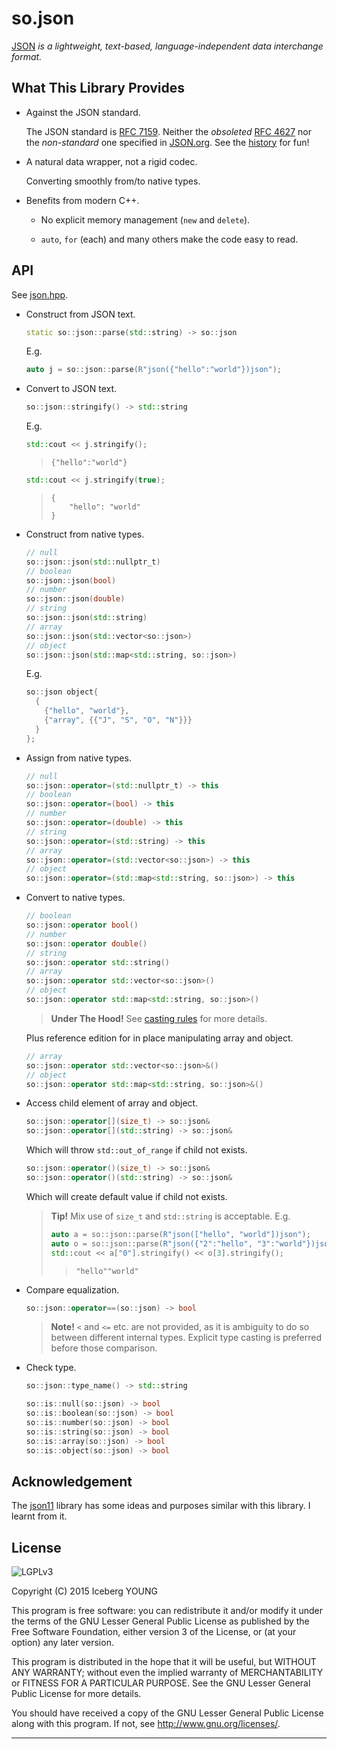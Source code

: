 so.json
=======

[JSON] *is a lightweight, text-based, language-independent data interchange format.*


What This Library Provides
--------------------------

- Against the JSON standard.

  The JSON standard is [RFC 7159]. Neither the *obsoleted* [RFC 4627]
  nor the *non-standard* one specified in [JSON.org].
  See the [history] for fun!

- A natural data wrapper, not a rigid codec.

  Converting smoothly from/to native types.

- Benefits from modern C++.

  - No explicit memory management (`new` and `delete`).

  - `auto`, `for` (each) and many others make the code easy to read.


API
---

See [json.hpp](include/json.hpp).

- Construct from JSON text.

  ```cpp
  static so::json::parse(std::string) -> so::json
  ```

  E.g.
  ```cpp
  auto j = so::json::parse(R"json({"hello":"world"})json");
  ```

- Convert to JSON text.

  ```cpp
  so::json::stringify() -> std::string
  ```

  E.g.
  ```cpp
  std::cout << j.stringify();
  ```
  > ```
  > {"hello":"world"}
  > ```
  ```cpp
  std::cout << j.stringify(true);
  ```
  > ```
  > {
  > 	"hello": "world"
  > }
  > ```

- Construct from native types.

  ```cpp
  // null
  so::json::json(std::nullptr_t)
  // boolean
  so::json::json(bool)
  // number
  so::json::json(double)
  // string
  so::json::json(std::string)
  // array
  so::json::json(std::vector<so::json>)
  // object
  so::json::json(std::map<std::string, so::json>)
  ```

  E.g.
  ```cpp
  so::json object{
    {
      {"hello", "world"},
      {"array", {{"J", "S", "O", "N"}}}
    }
  };
  ```

- Assign from native types.

  ```cpp
  // null
  so::json::operator=(std::nullptr_t) -> this
  // boolean
  so::json::operator=(bool) -> this
  // number
  so::json::operator=(double) -> this
  // string
  so::json::operator=(std::string) -> this
  // array
  so::json::operator=(std::vector<so::json>) -> this
  // object
  so::json::operator=(std::map<std::string, so::json>) -> this
  ```

- Convert to native types.

  ```cpp
  // boolean
  so::json::operator bool()
  // number
  so::json::operator double()
  // string
  so::json::operator std::string()
  // array
  so::json::operator std::vector<so::json>()
  // object
  so::json::operator std::map<std::string, so::json>()
  ```

  > **Under The Hood!**
  > See [casting rules](CASTING.md) for more details.

  Plus reference edition for in place manipulating array and object.

  ```cpp
  // array
  so::json::operator std::vector<so::json>&()
  // object
  so::json::operator std::map<std::string, so::json>&()
  ```

- Access child element of array and object.

  ```cpp
  so::json::operator[](size_t) -> so::json&
  so::json::operator[](std::string) -> so::json&
  ```

  Which will throw `std::out_of_range` if child not exists.

  ```cpp
  so::json::operator()(size_t) -> so::json&
  so::json::operator()(std::string) -> so::json&
  ```

  Which will create default value if child not exists.

  > **Tip!**
  > Mix use of `size_t` and `std::string` is acceptable.
  > E.g.
  > ```cpp
  > auto a = so::json::parse(R"json(["hello", "world"])json");
  > auto o = so::json::parse(R"json({"2":"hello", "3":"world"})json");
  > std::cout << a["0"].stringify() << o[3].stringify();
  > ```
  >> ```
  >> "hello""world"
  >> ```

- Compare equalization.

  ```cpp
  so::json::operator==(so::json) -> bool
  ```

  > **Note!**
  > `<` and `<=` etc. are not provided, as it is ambiguity to do so
  > between different internal types.
  > Explicit type casting is preferred before those comparison.

- Check type.

  ```cpp
  so::json::type_name() -> std::string
  ```
  ```cpp
  so::is::null(so::json) -> bool
  so::is::boolean(so::json) -> bool
  so::is::number(so::json) -> bool
  so::is::string(so::json) -> bool
  so::is::array(so::json) -> bool
  so::is::object(so::json) -> bool
  ```


Acknowledgement
---------------

The [json11] library has some ideas and purposes similar with this library.
I learnt from it.


License
-------
![LGPLv3]

Copyright (C) 2015  Iceberg YOUNG

This program is free software: you can redistribute it and/or modify it
under the terms of the GNU Lesser General Public License as published by
the Free Software Foundation, either version 3 of the License, or
(at your option) any later version.

This program is distributed in the hope that it will be useful,
but WITHOUT ANY WARRANTY; without even the implied warranty of
MERCHANTABILITY or FITNESS FOR A PARTICULAR PURPOSE.  See the
GNU Lesser General Public License for more details.

You should have received a copy of the GNU Lesser General Public License
along with this program.  If not, see <http://www.gnu.org/licenses/>.


---

[JSON]: http://rfc7159.net/rfc7159
"JavaScript Object Notation"

[RFC 7159]: http://www.rfc-editor.org/rfc/rfc7159.txt
"The JavaScript Object Notation (JSON) Data Interchange Format"

[RFC 4627]: http://www.rfc-editor.org/rfc/rfc4627.txt
"The application/json Media Type for JavaScript Object Notation (JSON)"

[JSON.org]: http://json.org/
"Introducing JSON"

[history]: https://www.tbray.org/ongoing/When/201x/2014/03/05/RFC7159-JSON
"JSON Redux AKA RFC7159"

[json11]: https://github.com/dropbox/json11
"A tiny JSON library for C++11."

[LGPLv3]: http://www.gnu.org/graphics/lgplv3-88x31.png
"GNU Lesser General Public License version 3"
